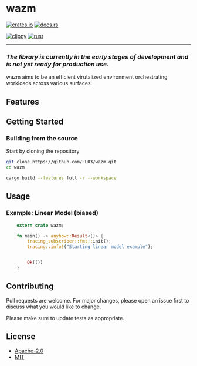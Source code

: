 # wazm

[![crates.io](https://img.shields.io/crates/v/concision.svg)](https://crates.io/crates/wazm)
[![docs.rs](https://docs.rs/concision/badge.svg)](https://docs.rs/wazm)

[![clippy](https://github.com/FL03/wazm/actions/workflows/clippy.yml/badge.svg)](https://github.com/FL03/wazm/actions/workflows/clippy.yml)
[![rust](https://github.com/FL03/wazm/actions/workflows/rust.yml/badge.svg)](https://github.com/FL03/wazm/actions/workflows/rust.yml)

***

### _The library is currently in the early stages of development and is not yet ready for production use._

wazm aims to be an efficient virutalized environment orchestrating workloads across various surfaces. 

## Features



## Getting Started

### Building from the source

Start by cloning the repository

```bash
git clone https://github.com/FL03/wazm.git
cd wazm
```

```bash
cargo build --features full -r --workspace
```

## Usage

### Example: Linear Model (biased)

```rust
    extern crate wazm;

    fn main() -> anyhow::Result<()> {
        tracing_subscriber::fmt::init();
        tracing::info!("Starting linear model example");


        Ok(())
    }
```

## Contributing

Pull requests are welcome. For major changes, please open an issue first
to discuss what you would like to change.

Please make sure to update tests as appropriate.

## License

* [Apache-2.0](https://choosealicense.com/licenses/apache-2.0/)
* [MIT](https://choosealicense.com/licenses/mit/)
